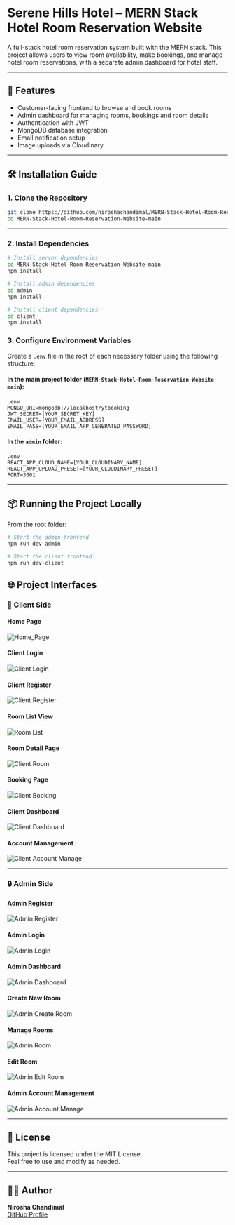 # Serene Hills Hotel – MERN Stack Hotel Room Reservation Website

A full-stack hotel room reservation system built with the MERN stack. This project allows users to view room availability, make bookings, and manage hotel room reservations, with a separate admin dashboard for hotel staff.

---

## 🚀 Features

- Customer-facing frontend to browse and book rooms
- Admin dashboard for managing rooms, bookings and room details
- Authentication with JWT
- MongoDB database integration
- Email notification setup
- Image uploads via Cloudinary

---

## 🛠 Installation Guide

### 1. Clone the Repository

```bash
git clone https://github.com/niroshachandimal/MERN-Stack-Hotel-Room-Reservation-Website.git
cd MERN-Stack-Hotel-Room-Reservation-Website-main
```

---

### 2. Install Dependencies

```bash
# Install server dependencies
cd MERN-Stack-Hotel-Room-Reservation-Website-main
npm install

# Install admin dependencies
cd admin
npm install

# Install client dependencies
cd client
npm install
```

### 3. Configure Environment Variables

Create a `.env` file in the root of each necessary folder using the following structure:

#### In the main project folder (`MERN-Stack-Hotel-Room-Reservation-Website-main`):

```
.env
MONGO_URI=mongodb://localhost/ytbooking
JWT_SECRET=[YOUR_SECRET_KEY]
EMAIL_USER=[YOUR_EMAIL_ADDRESS]
EMAIL_PASS=[YOUR_EMAIL_APP_GENERATED_PASSWORD]
```

#### In the `admin` folder:

```
.env
REACT_APP_CLOUD_NAME=[YOUR_CLOUDINARY_NAME]
REACT_APP_UPLOAD_PRESET=[YOUR_CLOUDINARY_PRESET]
PORT=3001
```

---

## 📦 Running the Project Locally

From the root folder:

```bash
# Start the admin frontend
npm run dev-admin

# Start the client frontend
npm run dev-client
```
## 🌐 Project Interfaces

### 👤 Client Side

#### Home Page  
![Home_Page](./screenshots/Home_Page.png)

#### Client Login  
![Client Login](./screenshots/Client_Login.jpeg)

#### Client Register  
![Client Register](./screenshots/Client_Register.jpeg)

#### Room List View  
![Room List](./screenshots/Room_List.jpeg)

#### Room Detail Page  
![Client Room](./screenshots/Client_Room.jpeg)

#### Booking Page  
![Client Booking](./screenshots/Client_Booking_Page.jpeg)

#### Client Dashboard  
![Client Dashboard](./screenshots/Client_Dashboard.jpeg)

#### Account Management  
![Client Account Manage](./screenshots/Client_Account_Manage_Page.jpeg)

---

### 🔒 Admin Side

#### Admin Register  
![Admin Register](./screenshots/Admin_Register.jpeg)

#### Admin Login  
![Admin Login](./screenshots/Admin_Login.jpeg)

#### Admin Dashboard  
![Admin Dashboard](./screenshots/Admin_Dashboard.jpeg)

#### Create New Room  
![Admin Create Room](./screenshots/Admin_Create_Room.jpeg)

#### Manage Rooms  
![Admin Room](./screenshots/Admin_Room.jpeg)

#### Edit Room  
![Admin Edit Room](./screenshots/Admin_Edit_Room.jpeg)

#### Admin Account Management  
![Admin Account Manage](./screenshots/Admin_Account_Manage.jpeg)


---

## 🧾 License

This project is licensed under the MIT License.  
Feel free to use and modify as needed.

---

## 🙋‍♂️ Author

**Nirosha Chandimal**  
[GitHub Profile](https://github.com/niroshachandimal)
